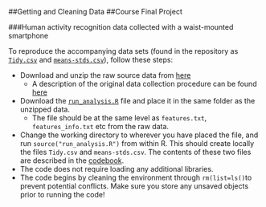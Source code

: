 ##Getting and Cleaning Data
##Course Final Project

###Human activity recognition data collected with a waist-mounted smartphone

To reproduce the accompanying data sets (found in the repository as <a href="https://github.com/markzampoglou/GettingAndCleaningData/blob/master/Tidy.csv">`Tidy.csv`</a> and <a href="https://github.com/markzampoglou/GettingAndCleaningData/blob/master/means-stds.csv">`means-stds.csv`</a>), follow these steps:

+ Download and unzip the raw source data from <a href=https://d396qusza40orc.cloudfront.net/getdata%2Fprojectfiles%2FUCI%20HAR%20Dataset.zip>here</a>
  + A description of the original data collection procedure can be found <a href="http://archive.ics.uci.edu/ml/datasets/Human+Activity+Recognition+Using+Smartphones">here</a>
+ Download the <a href=https://github.com/markzampoglou/GettingAndCleaningData/blob/master/run_analysis.R>`run_analysis.R`</a> file and place it in the same folder as the unzipped data.
  + The file should be at the same level as `features.txt`, `features_info.txt` etc from the raw data.
+ Change the working directory to wherever you have placed the file, and run `source("run_analysis.R")` from within R. This should create locally the files `Tidy.csv` and `means-stds.csv`. The contents of these two files are described in the <a href="https://github.com/markzampoglou/GettingAndCleaningData/blob/master/Codebook.md">codebook</a>.
+ The code does not require loading any additional libraries.
+ The code begins by cleaning the environment through `rm(list=ls()`to prevent potential conflicts. Make sure you store any unsaved objects prior to running the code!